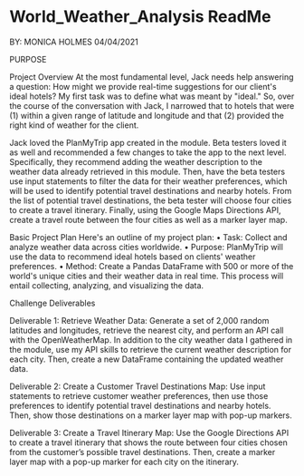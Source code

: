# World_Weather_Analysis ReadMe

BY: MONICA HOLMES
04/04/2021



PURPOSE

Project Overview
At the most fundamental level, Jack needs help answering a question: How might we provide real-time suggestions for our client's ideal hotels? My first task was to define what was meant by "ideal." So, over the course of the conversation with Jack, I narrowed that to hotels that were (1) within a given range of latitude and longitude and that (2) provided the right kind of weather for the client.


Jack loved the PlanMyTrip app created in the module. Beta testers loved it as well and recommended a few changes to take the app to the next level. Specifically, they recommend adding the weather description to the weather data already retrieved in this module. Then, have the beta testers use input statements to filter the data for their weather preferences, which will be used to identify potential travel destinations and nearby hotels. From the list of potential travel destinations, the beta tester will choose four cities to create a travel itinerary. Finally, using the Google Maps Directions API, create a travel route between the four cities as well as a marker layer map.




Basic Project Plan
Here's an outline of my project plan:
•	Task: Collect and analyze weather data across cities worldwide.
•	Purpose: PlanMyTrip will use the data to recommend ideal hotels based on clients' weather preferences.
•	Method: Create a Pandas DataFrame with 500 or more of the world's unique cities and their weather data in real time. This process will entail collecting, analyzing, and visualizing the data.


 Challenge Deliverables 


Deliverable 1: Retrieve Weather Data:
Generate a set of 2,000 random latitudes and longitudes, retrieve the nearest city, and perform an API call with the OpenWeatherMap. In addition to the city weather data I gathered in the module, use my API skills to retrieve the current weather description for each city. Then, create a new DataFrame containing the updated weather data.




Deliverable 2: Create a Customer Travel Destinations Map:
Use input statements to retrieve customer weather preferences, then use those preferences to identify potential travel destinations and nearby hotels. Then, show those destinations on a marker layer map with pop-up markers.


Deliverable 3: Create a Travel Itinerary Map:
Use the Google Directions API to create a travel itinerary that shows the route between four cities chosen from the customer’s possible travel destinations. Then, create a marker layer map with a pop-up marker for each city on the itinerary.
